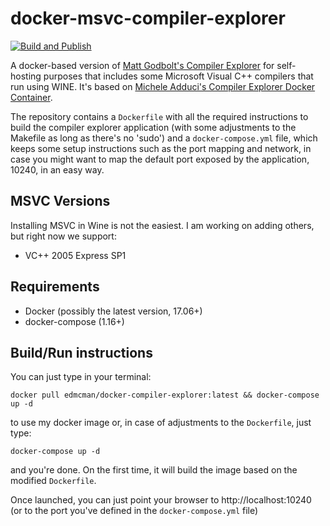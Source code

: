 # docker-msvc-compiler-explorer

[![Build and Publish](https://github.com/edmcman/docker-compiler-explorer/actions/workflows/build.yaml/badge.svg)](https://github.com/edmcman/docker-compiler-explorer/actions/workflows/build.yaml)

A docker-based version of [Matt Godbolt's Compiler
Explorer](https://github.com/mattgodbolt/compiler-explorer) for
self-hosting purposes that includes some Microsoft Visual C++
compilers that run using WINE.  It's based on [Michele Adduci's
Compiler Explorer Docker
Container](https://github.com/madduci/docker-compiler-explorer).

The repository contains a `Dockerfile` with all the required
instructions to build the compiler explorer application (with some
adjustments to the Makefile as long as there's no 'sudo') and a
`docker-compose.yml` file, which keeps some setup instructions such as
the port mapping and network, in case you might want to map the
default port exposed by the application, 10240, in an easy way.

## MSVC Versions

Installing MSVC in Wine is not the easiest.  I am working on adding
others, but right now we support:

* VC++ 2005 Express SP1

## Requirements

* Docker (possibly the latest version, 17.06+)
* docker-compose (1.16+)

## Build/Run instructions

You can just type in your terminal:

`docker pull edmcman/docker-compiler-explorer:latest && docker-compose up -d`

to use my docker image or, in case of adjustments to the `Dockerfile`, just type:

`docker-compose up -d` 

and you're done. On the first time, it will build the image based on the modified `Dockerfile`.

Once launched, you can just point your browser to http://localhost:10240 (or to the port you've defined in the `docker-compose.yml` file)
